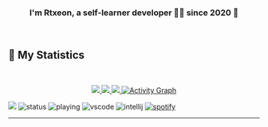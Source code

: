### <div align="center">I'm Rtxeon, a self-learner developer 👨‍💻 since 2020 🚀</div>  
  

<br/>

## 🔖 My Statistics
&nbsp;
<p align="center">
    <a href="https://github.com/Rtxeon/">
        <img src="https://github-readme-stats.vercel.app/api?username=Rtxeon&hide=issues,prs&count_private=true&show_owner=true&show_icons=true&bg_color=0d1117&title_color=ffffff&text_color=ffffff&icon_color=00ff99&hide_border=true/" />
    </a>
    <a href="https://github.com/Rtxeon/">
        <img src="https://github-readme-stats.vercel.app/api/top-langs/?username=Rtxeon&layout=compact&count_private=true&langs_count=8&card_width=445&bg_color=0d1117&title_color=ffffff&text_color=ffffff&icon_color=00ff99&hide_border=true/" />
    </a>
    <a href="https://github.com/Rtxeon/">
        <img src="https://github-readme-streak-stats.herokuapp.com?user=Rtxeon&hide_border=true&background=0D1117&currStreakLabel=FFFFFF&sideLabels=FFFFFF&currStreakNum=FFFFFF&dates=FFFFFF&sideNums=FFFFFF&fire=00ff99&ring=00ff99&stroke=FFFFFFFF)](https://git.io/streak-stats" />
    </a>
   <a href="https://github.com/Rtxeon"><img alt="Activity Graph" src="https://activity-graph.herokuapp.com/graph?username=Rtxeon&bg_color=0D1117&color=ffffff&line=00ff99&point=ffffff&area=true&hide_border=true" />
    </a>
</p>

![](https://komarev.com/ghpvc/?username=Rtxeon&style=flat-square)
![status](https://dev.discordprofiles.me/badge/status/880675703761272854?style=flat-square)
![playing](https://dev.discordprofiles.me/badge/playing/880675703761272854?style=flat-square)
![vscode](https://dev.discordprofiles.me/badge/vscode/880675703761272854?style=flat-square)
![intellij](https://dev.discordprofiles.me/badge/intellij/880675703761272854?style=flat-square)
[![spotify](https://dev.discordprofiles.me/badge/spotify/880675703761272854?style=flat-square)](https://dev.discordprofiles.me/openspotify/594853883742912512?style=flat-square)
</div>


------------------------------------------  
